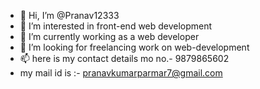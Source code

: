 - 👋 Hi, I’m @Pranav12333
- 👀 I’m interested in front-end web development
- 🌱 I’m currently working as a web developer
- 💞️ I’m looking for freelancing work on web-development
- 📫 here is my contact details mo no.- 9879865602 
- my mail id is :- pranavkumarparmar7@gmail.com

<!---
Pranav12333/Pranav12333 is a ✨ special ✨ repository because its `README.md` (this file) appears on your GitHub profile.
You can click the Preview link to take a look at your changes.
--->
